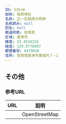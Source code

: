 ```yaml
---
ID: S3hc0
総称: 稲荷神社
名称: 正一位稲荷大明神
名称読み: null
別名: null
都道府県: 佐賀県
区域: 唐津市
緯度: 33.4534316
経度: 129.9778697
郵便番号: 8470016
住所: 佐賀県唐津市東城内７−１
---
```


## その他

### 参考URL

| URL | 説明          |
| --- | ------------- |
|     | OpenStreetMap |
